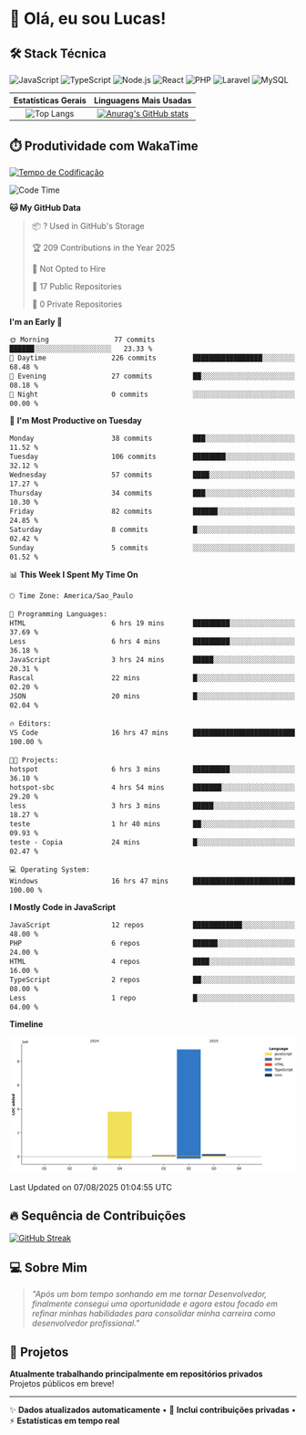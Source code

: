 # 👋 Olá, eu sou Lucas!

## 🛠️ Stack Técnica
![JavaScript](https://img.shields.io/badge/JavaScript-F7DF1E?style=flat&logo=javascript&logoColor=black)
![TypeScript](https://img.shields.io/badge/TypeScript-3178C6?style=flat&logo=typescript&logoColor=white)
![Node.js](https://img.shields.io/badge/Node.js-339933?style=flat&logo=node.js&logoColor=white)
![React](https://img.shields.io/badge/React-61DAFB?style=flat&logo=react&logoColor=black)
![PHP](https://img.shields.io/badge/PHP-777BB4?style=flat&logo=php&logoColor=white)
![Laravel](https://img.shields.io/badge/Laravel-FF2D20?style=flat&logo=laravel&logoColor=white)
![MySQL](https://img.shields.io/badge/MySQL-4479A1?style=flat&logo=mysql&logoColor=white)

| Estatísticas Gerais | Linguagens Mais Usadas |
| :-----------------: | :--------------------: |
| ![Top Langs](https://github-readme-stats-virid-mu-60.vercel.app/api/top-langs/?username=LucasdCandido2&layout=compact&count_private=true&theme=dracula&cont_lang=8) | [![Anurag's GitHub stats](https://github-readme-stats-virid-mu-60.vercel.app/api?username=LucasdCandido2&theme=dracula&count_private=true )](https://github.com/LucasdCandido2/github-readme-stats ) |


## ⏱️ Produtividade com WakaTime
[![Tempo de Codificação](https://wakatime.com/badge/user/64ed18b2-04c6-4329-b87f-8d59c59f5906.svg)](https://wakatime.com/@64ed18b2-04c6-4329-b87f-8d59c59f5906)

<!--START_SECTION:waka-->
![Code Time](http://img.shields.io/badge/Code%20Time-709%20hrs%204%20mins-blue)

**🐱 My GitHub Data** 

> 📦 ? Used in GitHub's Storage 
 > 
> 🏆 209 Contributions in the Year 2025
 > 
> 🚫 Not Opted to Hire
 > 
> 📜 17 Public Repositories 
 > 
> 🔑 0 Private Repositories 
 > 
**I'm an Early 🐤** 

```text
🌞 Morning                77 commits          ██████░░░░░░░░░░░░░░░░░░░   23.33 % 
🌆 Daytime                226 commits         █████████████████░░░░░░░░   68.48 % 
🌃 Evening                27 commits          ██░░░░░░░░░░░░░░░░░░░░░░░   08.18 % 
🌙 Night                  0 commits           ░░░░░░░░░░░░░░░░░░░░░░░░░   00.00 % 
```
📅 **I'm Most Productive on Tuesday** 

```text
Monday                   38 commits          ███░░░░░░░░░░░░░░░░░░░░░░   11.52 % 
Tuesday                  106 commits         ████████░░░░░░░░░░░░░░░░░   32.12 % 
Wednesday                57 commits          ████░░░░░░░░░░░░░░░░░░░░░   17.27 % 
Thursday                 34 commits          ███░░░░░░░░░░░░░░░░░░░░░░   10.30 % 
Friday                   82 commits          ██████░░░░░░░░░░░░░░░░░░░   24.85 % 
Saturday                 8 commits           █░░░░░░░░░░░░░░░░░░░░░░░░   02.42 % 
Sunday                   5 commits           ░░░░░░░░░░░░░░░░░░░░░░░░░   01.52 % 
```


📊 **This Week I Spent My Time On** 

```text
🕑︎ Time Zone: America/Sao_Paulo

💬 Programming Languages: 
HTML                     6 hrs 19 mins       █████████░░░░░░░░░░░░░░░░   37.69 % 
Less                     6 hrs 4 mins        █████████░░░░░░░░░░░░░░░░   36.18 % 
JavaScript               3 hrs 24 mins       █████░░░░░░░░░░░░░░░░░░░░   20.31 % 
Rascal                   22 mins             █░░░░░░░░░░░░░░░░░░░░░░░░   02.20 % 
JSON                     20 mins             █░░░░░░░░░░░░░░░░░░░░░░░░   02.04 % 

🔥 Editors: 
VS Code                  16 hrs 47 mins      █████████████████████████   100.00 % 

🐱‍💻 Projects: 
hotspot                  6 hrs 3 mins        █████████░░░░░░░░░░░░░░░░   36.10 % 
hotspot-sbc              4 hrs 54 mins       ███████░░░░░░░░░░░░░░░░░░   29.20 % 
less                     3 hrs 3 mins        █████░░░░░░░░░░░░░░░░░░░░   18.27 % 
teste                    1 hr 40 mins        ██░░░░░░░░░░░░░░░░░░░░░░░   09.93 % 
teste - Copia            24 mins             █░░░░░░░░░░░░░░░░░░░░░░░░   02.47 % 

💻 Operating System: 
Windows                  16 hrs 47 mins      █████████████████████████   100.00 % 
```

**I Mostly Code in JavaScript** 

```text
JavaScript               12 repos            ████████████░░░░░░░░░░░░░   48.00 % 
PHP                      6 repos             ██████░░░░░░░░░░░░░░░░░░░   24.00 % 
HTML                     4 repos             ████░░░░░░░░░░░░░░░░░░░░░   16.00 % 
TypeScript               2 repos             ██░░░░░░░░░░░░░░░░░░░░░░░   08.00 % 
Less                     1 repo              █░░░░░░░░░░░░░░░░░░░░░░░░   04.00 % 
```



**Timeline**

![Lines of Code chart](https://raw.githubusercontent.com/LucasdCandido2/LucasdCandido2/main/assets/bar_graph.png)


 Last Updated on 07/08/2025 01:04:55 UTC
<!--END_SECTION:waka-->

## 🔥 Sequência de Contribuições
[![GitHub Streak](https://streak-stats.demolab.com/?user=LucasdCandido2&theme=dracula&hide_border=true&locale=pt_BR&date_format=j%2Fn%5B%2FY%5D)](https://git.io/streak-stats)

## 💻 Sobre Mim
> *"Após um bom tempo sonhando em me tornar Desenvolvedor, finalmente consegui uma oportunidade e agora estou focado em refinar minhas habilidades para consolidar minha carreira como desenvolvedor profissional."*

## 📂 Projetos
**Atualmente trabalhando principalmente em repositórios privados**  
Projetos públicos em breve!

---

✨ **Dados atualizados automaticamente** • 🚀 **Inclui contribuições privadas** • ⚡ **Estatísticas em tempo real**
